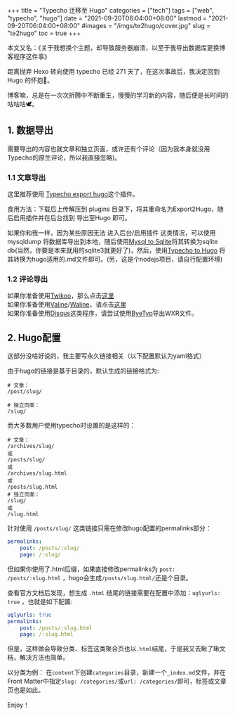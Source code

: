 +++
title = "Typecho 迁移至 Hugo"
categories = ["tech"]
tags = ["web", "typecho", "hugo"]
date = "2021-09-20T06:04:00+08:00"
lastmod = "2021-09-20T06:04:00+08:00"
#images = "/imgs/te2hugo/cover.jpg"
slug = "te2hugo"
toc = true
+++

本文又名：《关于我想换个主题，却导致服务器崩溃，以至于我导出数据库更换博客程序这件事》

<!-- more -->

距离抛弃 Hexo 转向使用 typecho 已经 271 天了，在这次事故后，我决定回到 Hugo 的怀抱🤣。

博客嘛，总是在一次次折腾中不断重生，慢慢的学习新的内容，随后便是长时间的咕咕咕🕊。

## 1. 数据导出

需要导出的内容也就文章和独立页面，或许还有个评论（因为我本身就没用Typecho的原生评论，所以我直接忽略)。

### 1.1 文章导出

这里推荐使用 [Typecho export hugo](https://github.com/lizheming/typecho-export-hugo/)这个插件。

食用方法：下载后上传解压到 plugins 目录下，将其重命名为Export2Hugo，随后启用插件并在后台找到 导出至Hugo 即可。

如果你和我一样，因为某些原因无法 进入后台/启用插件 这类情况，可以使用 mysqldump 将数据库导出到本地，随后使用[Mysql to Sqlite](https://github.com/dumblob/mysql2sqlite)将其转换为sqlite db(当然，你要是本来就用的sqlite3就更好了)，然后，使用[Typecho to Hugo](https://github.com/gucheen/typecho2hugo) 将其转换为hugo适用的.md文件即可。(另，这是个nodejs项目，请自行配置环境)

### 1.2 评论导出

如果你准备使用[Twikoo](https://twikoo.js.org/)，那么点击[这里](https://github.com/Android-KitKat/twikoo-import-tools-typecho)  
如果你准备使用[Valine](https://valine.js.org/)/[Waline](https://Waline.js.org/)，请点击[这里](https://github.com/lizheming/typecho-export-valine)  
如果你准备使用[Disqus](https://disqus.com/)这类程序，请尝试使用[ByeTyp](https://github.com/ibadboy-net/ByeTyp/)导出WXR文件。

## 2. Hugo配置

这部分没啥好说的，我主要写永久链接相关（以下配置默认为yaml格式）

由于hugo的链接是基于目录的，默认生成的链接格式为:

```
# 文章：
/post/slug/

# 独立页面：
/slug/
```

而大多数用户使用typecho时设置的是这样的：
```
# 文章：
/archives/slug/
或
/posts/slug/
或
/archives/slug.html
或
/posts/slug.html
# 独立页面：
/slug/
或
/slug.html
```

针对使用 `/posts/slug/` 这类链接只需在修改hugo配置的permalinks部分：
```yaml
permalinks:
    post: /posts/:slug/
    page: /:slug/
```
但如果你使用了.html后缀，如果直接修改permalinks为 `post: /posts/:slug.html` ，hugo会生成`/posts/slug.html/`还是个目录。

查看官方文档后发现，想生成 `.html` 结尾的链接需要在配置中添加：`uglyurls: true` ，也就是如下配置:
```yaml
uglyurls: true
permalinks:
    post: /posts/:slug.html
    page: /:slug.html
```

但是，这样做会导致分类、标签这类聚合页也以`.html`结尾，于是我又去瞅了瞅文档，解决方法也简单。

以分类为例：
在`content`下创建`categories`目录，新建一个`_index.md`文件，并在Front Matter中指定`slug: /categories/`或`url: /categories/`即可，标签或文章页也是如此。

Enjoy！
